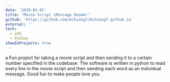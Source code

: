 ```yaml
---
date: '2019-01-01'
title: 'Movie Script iMessage Reader'
github: 'https://github.com/bchiang7/bchiang7.github.io'
external: ''
tech:
  - iOS
  - Python
showInProjects: true
---
```


a Fun project for taking a movie script and then sending it to a certain number specified in the codebase. The software is written in python to read every line 
in the movie script and then sending each word as an individual message. Good fun to make people love you.
